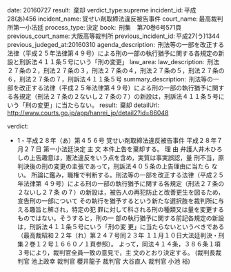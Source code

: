 
date: 20160727
result:  棄却
verdict_type:supreme
incident_id: 平成28(あ)456
incident_name: 覚せい剤取締法違反被告事件
court_name: 最高裁判所第一小法廷
process_type: 決定
book:  刑集　第70巻6号571頁
previous_court_name: 大阪高等裁判所
previous_incident_id: 平成27(う)1344
previous_judeged_at:20160310
agenda_description:  刑法等の一部を改正する法律（平成２５年法律第４９号）による刑の一部の執行猶予に関する各規定の新設と刑訴法４１１条５号にいう「刑の変更」
law_area: 
law_description:  刑法２７条の２，刑法２７条の３，刑法２７条の４，刑法２７条の５，刑法２７条の６，刑法２７条の７，刑訴法４１１条５号
summary_description:  刑法等の一部を改正する法律（平成２５年法律第４９号）による刑の一部の執行猶予に関する各規定（刑法２７条の２ないし２７条の７）の新設は，刑訴法４１１条５号にいう「刑の変更」に当たらない。
result:  棄却
detailUrl: http://www.courts.go.jp/app/hanrei_jp/detail2?id=86048

verdict:

- 1 - 
平成２８年（あ）第４５６号 覚せい剤取締法違反被告事件 
平成２８年７月２７日 第一小法廷決定 
            主     文 
       本件上告を棄却する。 
            理     由 
 弁護人井木ひろしの上告趣意は，憲法違反をいう点を含め，実質は事実誤認，量
刑不当，原判決後の刑の変更の主張であって，刑訴法４０５条の上告理由に当たら
ない。 
 所論に鑑み，職権で判断する。刑法等の一部を改正する法律（平成２５年法律第
４９号）による刑の一部の執行猶予に関する各規定（刑法２７条の２ないし２７条
の７）の新設は，被告人の再犯防止と改善更生を図るため，宣告刑の一部について
その執行を猶予するという新たな選択肢を裁判所に与える趣旨と解され，特定の犯
罪に対して科される刑の種類又は量を変更するものではない。そうすると，刑の一
部の執行猶予に関する前記各規定の新設は，刑訴法４１１条５号にいう「刑の変
更」に当たらないというべきである（最高裁昭和２２年（れ）第２４７号同２３年
１１月１０日大法廷判決・刑集２巻１２号１６６０ノ１頁参照）。 
 よって，同法４１４条，３８６条１項３号により，裁判官全員一致の意見で，主
文のとおり決定する。 
(裁判長裁判官 池上政幸 裁判官 櫻井龍子 裁判官 大谷直人 裁判官 
 小池 裕) 
 

                    